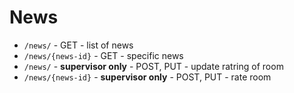 # News
- `/news/` - GET - list of news
- `/news/{news-id}` - GET - specific news
- `/news/` - **supervisor only** -  POST, PUT - update ratring of room
- `/news/{news-id}` - **supervisor only** -  POST, PUT - rate room